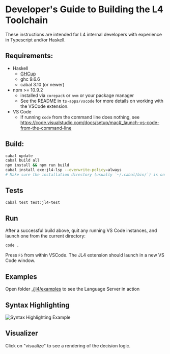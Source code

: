 # Developer's Guide to Building the L4 Toolchain

These instructions are intended for L4 internal developers with experience in Typescript and/or Haskell.

## Requirements:

- Haskell
  - [GHCup](https://www.haskell.org/ghcup/)
  - ghc 9.6.6
  - cabal 3.10 (or newer)
- npm >= 10.9.2
  - installed via `corepack` or `nvm` or your package manager
  - See the README in `ts-apps/vscode` for more details on working with the VSCode extension.
- VS Code
  - If running `code` from the command line does nothing, see https://code.visualstudio.com/docs/setup/mac#_launch-vs-code-from-the-command-line

## Build:

```sh
cabal update
cabal build all
npm install && npm run build
cabal install exe:jl4-lsp --overwrite-policy=always
# Make sure the installation directory (usually `~/.cabal/bin/`) is on the `$PATH`
```

## Tests

```sh
cabal test test:jl4-test
```

## Run

After a successful build above, quit any running VS Code instances, and launch one from the current directory:

```sh
code .
```

Press `F5` from within VSCode. The JL4 extension should launch in a new VS Code window.

## Examples

Open folder [./jl4/examples](./jl4/examples) to see the Language Server in action

## Syntax Highlighting

![Syntax Highlighting Example](./doc/images/doc-screenshot-1-.png)

## Visualizer

Click on "visualize" to see a rendering of the decision logic.
